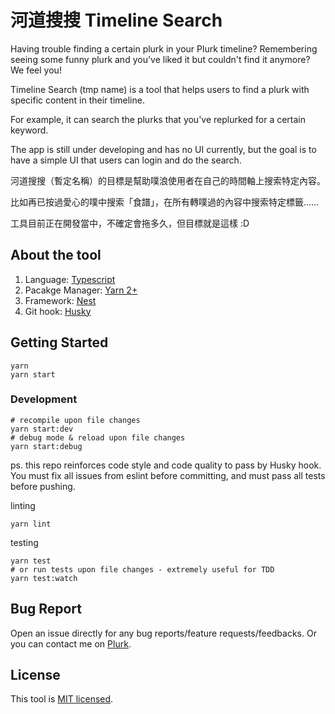 # 河道搜搜 Timeline Search

Having trouble finding a certain plurk in your Plurk timeline? Remembering seeing some funny plurk and you've liked it but couldn't find it anymore? We feel you!

Timeline Search (tmp name) is a tool that helps users to find a plurk with specific content in their timeline.

For example, it can search the plurks that you've replurked for a certain keyword.

The app is still under developing and has no UI currently, but the goal is to have a simple UI that users can login and do the search.

河道搜搜（暫定名稱）的目標是幫助噗浪使用者在自己的時間軸上搜索特定內容。

比如再已按過愛心的噗中搜索「食譜」，在所有轉噗過的內容中搜索特定標籤……

工具目前正在開發當中，不確定會拖多久，但目標就是這樣 :D

## About the tool

1. Language: [Typescript](https://github.com/microsoft/TypeScript)
2. Pacakge Manager: [Yarn 2+](https://yarnpkg.com/getting-started/install)
3. Framework: [Nest](https://github.com/nestjs/nest)
4. Git hook: [Husky](https://typicode.github.io/husky/#/)

## Getting Started

```
yarn
yarn start
```

### Development

```
# recompile upon file changes
yarn start:dev
# debug mode & reload upon file changes
yarn start:debug
```

ps. this repo reinforces code style and code quality to pass by Husky hook.
You must fix all issues from eslint before committing, and must pass all tests before pushing.

linting

```
yarn lint
```

testing

```
yarn test
# or run tests upon file changes - extremely useful for TDD
yarn test:watch
```

## Bug Report

Open an issue directly for any bug reports/feature requests/feedbacks.
Or you can contact me on [Plurk](https://plurk.com/boxbox557).

## License

This tool is [MIT licensed](https://github.com/cloudewu/plurk-search/blob/master/LICENSE).

